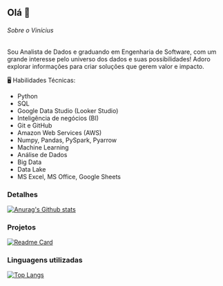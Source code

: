 ## Olá 👋

###### Sobre o Vinícius
Sou Analista de Dados e graduando em Engenharia de Software, com um grande interesse pelo universo dos dados e suas possibilidades! Adoro explorar informações para criar soluções que gerem valor e impacto.

🖥️ Habilidades Técnicas:
- Python
- SQL
- Google Data Studio (Looker Studio)
- Inteligência de negócios (BI)
- Git e GitHub
- Amazon Web Services (AWS)
- Numpy, Pandas, PySpark, Pyarrow
- Machine Learning
- Análise de Dados
- Big Data
- Data Lake
- MS Excel, MS Office, Google Sheets

### Detalhes

[![Anurag's Github stats](https://github-readme-stats.vercel.app/api?username=vinicius0py&how_icons-true&heme-dark)](https://github.com/anuragha/github-readme-stats)

### Projetos

[![Readme Card](https://github-readme-stats.vercel.app/api/pin/?username=vinicius0py&repo=Analise-de-Dados-COVID-19-Dashboard-Python-LookerStudio-Bi-ETL-&theme=dark)](https://github.com/anurahazra/github-readme-stats)

### Linguagens utilizadas

[![Top Langs](https://github-readme-stats.vercel.app/api/top-langs/?username=vinicius0py&çayout=compact)](https://github.com/anurahazra/github-readme-stats)


















<!--
**vinicius0py/vinicius0py** is a ✨ _special_ ✨ repository because its `README.md` (this file) appears on your GitHub profile.

Here are some ideas to get you started:

- 🔭 I’m currently working on ...
- 🌱 I’m currently learning ...
- 👯 I’m looking to collaborate on ...
- 🤔 I’m looking for help with ...
- 💬 Ask me about ...
- 📫 How to reach me: ...
- 😄 Pronouns: ...
- ⚡ Fun fact: ...
-->

